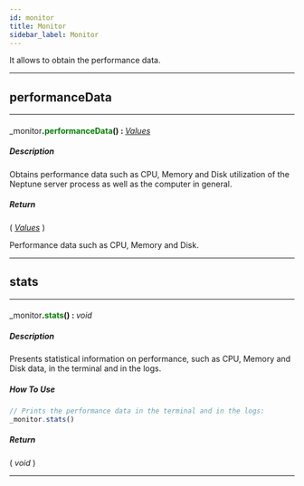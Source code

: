 ```yaml
---
id: monitor
title: Monitor
sidebar_label: Monitor
---
```


It allows to obtain the performance data.

---

## performanceData

---

#### <span style="font-weight: normal">_monitor</span>.<span style="color: #008000">performanceData</span>() : <span style="font-weight: normal; font-style: italic;">[Values](../../objects/Values)</span>
##### Description

Obtains performance data such as CPU, Memory and Disk utilization of the Neptune server process as well as the computer in general.

##### Return

( _[Values](../../objects/Values)_ )

Performance data such as CPU, Memory and Disk.

---

## stats

---

#### <span style="font-weight: normal">_monitor</span>.<span style="color: #008000">stats</span>() : <span style="font-weight: normal; font-style: italic;">void</span>
##### Description

Presents statistical information on performance, such as CPU, Memory and Disk data, in the terminal and in the logs.

##### How To Use

```javascript
// Prints the performance data in the terminal and in the logs:
_monitor.stats()
```

##### Return

( _void_ )


---

